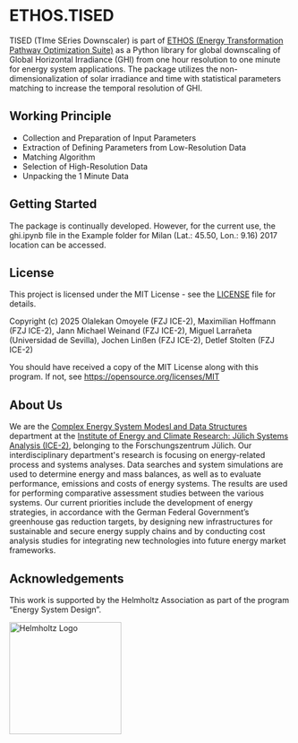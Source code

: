 # ETHOS.TISED


TISED (TIme SEries Downscaler) is part of [ETHOS (Energy Transformation Pathway Optimization Suite)](https://go.fzj.de/ethos_suite) as a Python library for global downscaling of Global Horizontal Irradiance (GHI) from one hour resolution to one minute for energy system applications. The package utilizes the non-dimensionalization of solar irradiance and time with statistical parameters matching to increase the temporal resolution of GHI.

## Working Principle
* Collection and Preparation of Input Parameters
* Extraction of Defining Parameters from Low-Resolution Data
* Matching Algorithm
* Selection of High-Resolution Data
* Unpacking the 1 Minute Data

## Getting Started
The package is continually developed. However, for the current use, the ghi.ipynb file in the Example folder for Milan (Lat.: 45.50, Lon.: 9.16) 2017 location can be accessed.


## License

This project is licensed under the MIT License - see the [LICENSE](https://github.com/FZJ-IEK3-VSA/ETHOS.TISED/blob/main/LICENSE) file for details.

Copyright (c) 2025 Olalekan Omoyele (FZJ ICE-2), Maximilian Hoffmann (FZJ ICE-2), Jann Michael Weinand (FZJ ICE-2), Miguel Larrañeta (Universidad de Sevilla), Jochen Linßen (FZJ ICE-2), Detlef Stolten (FZJ ICE-2)

You should have received a copy of the MIT License along with this program.
If not, see https://opensource.org/licenses/MIT

## About Us

We are the [Complex Energy System Modesl and Data Structures](https://www.fz-juelich.de/en/ice/ice-2/research-1/integrated-scenarios/methodology-lab) department at the [Institute of Energy and Climate Research: Jülich Systems Analysis (ICE-2)](https://www.fz-juelich.de/en/ice/ice-2), belonging to the Forschungszentrum Jülich. Our interdisciplinary department's research is focusing on energy-related process and systems analyses. Data searches and system simulations are used to determine energy and mass balances, as well as to evaluate performance, emissions and costs of energy systems. The results are used for performing comparative assessment studies between the various systems. Our current priorities include the development of energy strategies, in accordance with the German Federal Government’s greenhouse gas reduction targets, by designing new infrastructures for sustainable and secure energy supply chains and by conducting cost analysis studies for integrating new technologies into future energy market frameworks.

## Acknowledgements

This work is supported by the Helmholtz Association as part of the program “Energy System Design”.

<p float="left">
<a href="https://www.helmholtz.de/en/"><img src="https://www.helmholtz.de/fileadmin/user_upload/05_aktuelles/Marke_Design/logos/HG_LOGO_S_ENG_RGB.jpg" alt="Helmholtz Logo" width="200px"></a>
</p>
